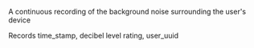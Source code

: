 A continuous recording of the background noise surrounding the user's device

Records time_stamp, decibel level rating, user_uuid
